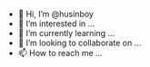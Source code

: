 - 👋 Hi, I’m @husinboy
- 👀 I’m interested in ...
- 🌱 I’m currently learning ...
- 💞️ I’m looking to collaborate on ...
- 📫 How to reach me ...

<!---
husinboy/husinboy is a ✨ special ✨ repository because its `README.md` (this file) appears on your GitHub profile.
You can click the Preview link to take a look at your changes.
--->
